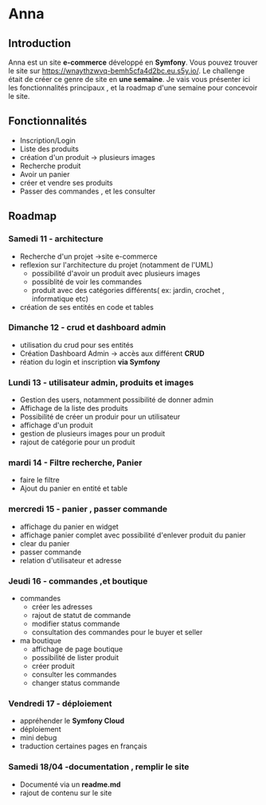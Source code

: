# Anna
## Introduction

Anna est un site **e-commerce** développé en **Symfony**. Vous pouvez trouver le site sur https://wnaythzwvq-bemh5cfa4d2bc.eu.s5y.io/. 
Le challenge était de créer ce genre de site en **une semaine**.
Je vais vous présenter ici les fonctionnalités principaux , et la roadmap d'une semaine pour concevoir le site.

## Fonctionnalités

* Inscription/Login
* Liste des produits
* création d'un produit -> plusieurs images
* Recherche produit
* Avoir un panier
* créer et vendre ses produits
* Passer des commandes , et les consulter
## Roadmap
### Samedi 11 - architecture
* Recherche d'un projet ->site e-commerce
* reflexion sur l'architecture du projet (notamment de l'UML)
  * possibilité d'avoir un produit avec plusieurs images
  * possiblité de voir les commandes
  * produit avec des catégories différents( ex: jardin, crochet , informatique etc)
* création de ses entités en code et tables
### Dimanche 12 - crud et dashboard admin 
* utilisation du crud pour ses entités 
* Création Dashboard Admin -> accès aux différent **CRUD**
* réation du login et inscription **via Symfony**
### Lundi 13 - utilisateur admin, produits et images
* Gestion des users, notamment possibilité de donner admin 
* Affichage de la liste des produits
* Possibilité de créer un produir pour un utilisateur
* affichage d'un produit 
* gestion de plusieurs images pour un produit
* rajout de catégorie pour un produit
### mardi 14 - Filtre recherche, Panier
* faire le filtre 
* Ajout du panier en entité et table 	
### mercredi 15 - panier , passer commande
* affichage du panier en widget
* affichage panier complet avec possibilité d'enlever produit du panier
* clear du panier
* passer commande
* relation d'utilisateur et adresse
### Jeudi 16 - commandes ,et  boutique 
* commandes 
  * créer les adresses
  * rajout de statut de commande
  * modifier status commande
  * consultation des commandes pour le buyer et seller
* ma boutique
  * affichage de page boutique
  * possibilité de lister produit
  * créer produit
  * consulter les commandes
  * changer status commande			
### Vendredi 17 - déploiement
* appréhender le **Symfony Cloud**
* déploiement
* mini debug
* traduction certaines pages en français
### Samedi 18/04 -documentation , remplir le site
* Documenté via un **readme.md**
* rajout de contenu sur le site
